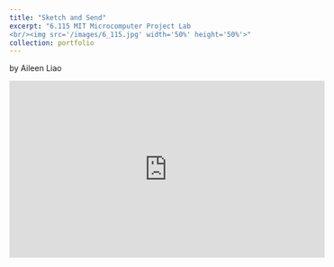 ```yaml
---
title: "Sketch and Send"
excerpt: "6.115 MIT Microcomputer Project Lab
<br/><img src='/images/6_115.jpg' width='50%' height='50%'>"
collection: portfolio
---
```

by Aileen Liao

<iframe width="560" height="315" src="https://www.youtube.com/embed/ZxwiqZnWnI4?si=-N6uwmWWkUXxlk0B" title="YouTube video player" frameborder="0" allowfullscreen></iframe>
